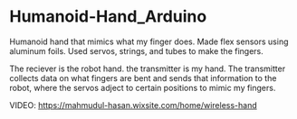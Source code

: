# Humanoid-Hand_Arduino
Humanoid hand that mimics what my finger does. Made flex sensors using aluminum foils. Used servos, strings, and tubes to make the fingers. 


The reciever is the robot hand. the transmitter is my hand. The transmitter collects data on what fingers are bent and sends that information to the robot, where the servos adject to certain positions to mimic my fingers. 

VIDEO: https://mahmudul-hasan.wixsite.com/home/wireless-hand
